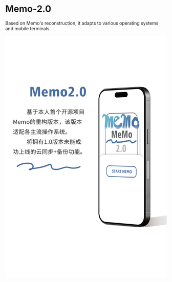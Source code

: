 # Memo-2.0
Based on Memo's reconstruction, it adapts to various operating systems and mobile terminals.

![none](.image/none.png)
